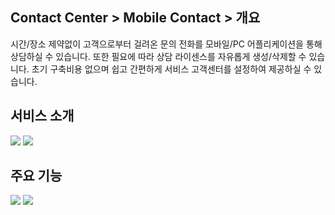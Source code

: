 ## Contact Center > Mobile Contact > 개요

시간/장소 제약없이 고객으로부터 걸려온 문의 전화를 모바일/PC 어플리케이션을 통해 상담하실 수 있습니다. 또한 필요에 따라 상담 라이센스를 자유롭게 생성/삭제할 수 있습니다. 초기 구축비용 없으며 쉽고 간편하게 서비스 고객센터를 설정하여 제공하실 수 있습니다.

## 서비스 소개
![](http://static.toastoven.net/prod_contact_center/MC_overview_1_mod2.png)
![](http://static.toastoven.net/prod_contact_center/MC_overview_2_mod2.png)

## 주요 기능
![](http://static.toastoven.net/prod_contact_center/MC_overview_3_modified.png)
![](http://static.toastoven.net/prod_contact_center/MC_overview_4_modified.png)

